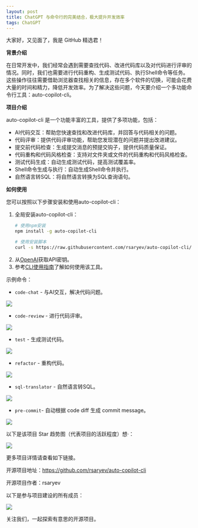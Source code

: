 ```yaml
---
layout: post
title: ChatGPT 与命令行的完美结合，极大提升开发效率
tags: ChatGPT
---
```


大家好，又见面了，我是 GitHub 精选君！

**背景介绍**

在日常开发中，我们经常会遇到需要查找代码、改进代码库以及对代码进行评审的情况。同时，我们也需要进行代码重构、生成测试代码、执行Shell命令等任务。这些操作往往需要借助浏览器查找相关的信息，存在多个软件的切换，可能会花费大量的时间和精力，降低开发效率。为了解决这些问题，今天要介绍一个多功能命令行工具：auto-copilot-cli。

**项目介绍**

auto-copilot-cli 是一个功能丰富的工具，提供了多项功能，包括：

- AI代码交互：帮助您快速查找和改进代码库，并回答与代码相关的问题。
- 代码评审：提供代码评审功能，帮助您发现潜在的问题并提出改进建议。
- 提交前代码检查：生成提交消息的预提交钩子，提供代码质量保证。
- 代码重构和代码风格检查：支持对文件夹或文件的代码重构和代码风格检查。
- 测试代码生成：自动生成测试代码，提高测试覆盖率。
- Shell命令生成与执行：自动生成Shell命令并执行。
- 自然语言转SQL：将自然语言转换为SQL查询语句。

**如何使用**

您可以按照以下步骤安装和使用auto-copilot-cli：

1. 全局安装auto-copilot-cli：
   ```bash
   # 使用npm安装
   npm install -g auto-copilot-cli
   
   # 使用安装脚本
   curl -s https://raw.githubusercontent.com/rsaryev/auto-copilot-cli/main/deployment/deploy.bash | bash
   ```
2. 从[OpenAI](https://platform.openai.com/account/api-keys)获取API密钥。
3. 参考[CLI使用指南](https://github.com/rsaryev/auto-copilot-cli/blob/main/docs/usage.md)了解如何使用该工具。

示例命令：
- `code-chat` - 与AI交互，解决代码问题。

![](https://user-images.githubusercontent.com/70219513/240761672-8deb1865-6ec6-4dc8-a631-344627dabb83.gif)

- `code-review` - 进行代码评审。

![](https://user-images.githubusercontent.com/70219513/238583075-d7abc8d7-9f5e-441c-8662-fe657ee07922.gif)

- `test` - 生成测试代码。

![](https://user-images.githubusercontent.com/70219513/238206691-e405d17f-598c-457e-9827-1f7d8117e2b7.gif)

- `refactor` - 重构代码。

![](https://user-images.githubusercontent.com/70219513/238206512-2c7da6ed-d74a-4aa3-a6d0-33031cc492c0.gif)

- `sql-translator` - 自然语言转SQL。

![](https://user-images.githubusercontent.com/70219513/238206228-aa3c88d0-d747-48be-8406-7dbdab11061e.gif)

- `pre-commit`- 自动根据 code diff 生成 commit message。

![](https://user-images.githubusercontent.com/70219513/238206217-805175ca-2d23-4468-9e11-8e3e1c1174cb.gif)

以下是该项目 Star 趋势图（代表项目的活跃程度）想·：

![](https://api.star-history.com/svg?repos=rsaryev/auto-copilot-cli&type=Timeline)

更多项目详情请查看如下链接。

开源项目地址：https://github.com/rsaryev/auto-copilot-cli 

开源项目作者：rsaryev

以下是参与项目建设的所有成员：

![](https://contrib.rocks/image?repo=rsaryev/auto-copilot-cli)

关注我们，一起探索有意思的开源项目。

